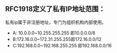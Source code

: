 ## RFC1918定义了私有IP地址范围：
私有ip属于非注册地址，专门为组织机构内部使用。
- A: 10.0.0.0~10.255.255.255 即10.0.0.0/8
- B:172.16.0.0~172.31.255.255即172.16.0.0/12
- C:192.168.0.0~192.168.255.255 即192.168.0.0/16